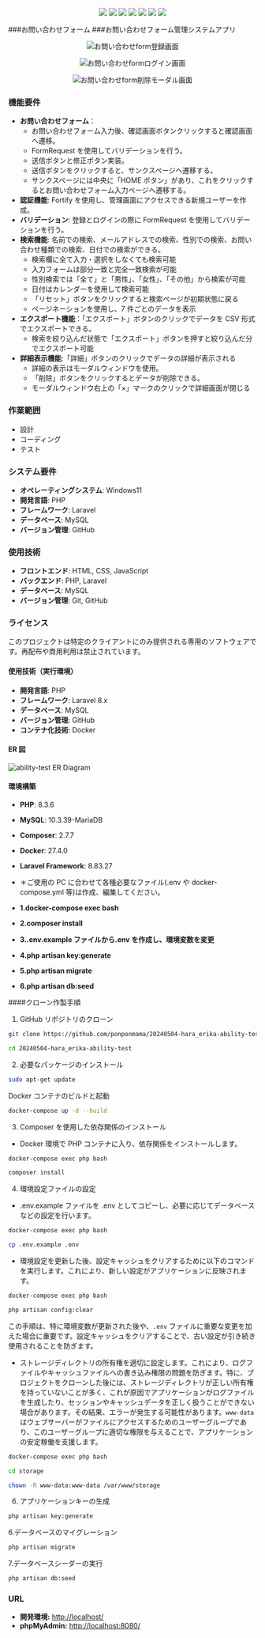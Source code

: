 <p align="center"><img src="https://img.shields.io/badge/-Laravel-black.svg?logo=laravel&style=plastic"> <img src="https://img.shields.io/badge/-Html5-pink.svg?logo=html5&style=plastic"> <img src="https://img.shields.io/badge/-CSS3-blue.svg?logo=css3&style=plastic"> <img src="https://img.shields.io/badge/-Php-orange.svg?logo=php&style=plastic"> <img src="https://img.shields.io/badge/-Mysql-green.svg?logo=mysql&style=plastic"> <img src="https://img.shields.io/badge/-Windows-0078D6.svg?logo=windows&style=plastic"> <img src="https://img.shields.io/badge/-Github-181717.svg?logo=github&style=plastic"></p>

###お問い合わせフォーム
###お問い合わせフォーム管理システムアプリ

<p align="center">
  <img src="register.png" alt="お問い合わせform登録画面">
</p>

<p align="center">
  <img src="login.png" alt="お問い合わせformログイン画面">
</p>

<p align="center">
  <img src="modal.png" alt="お問い合わせform削除モーダル画面">
</p>

### 機能要件

- **お問い合わせフォーム**：
  - お問い合わせフォーム入力後、確認画面ボタンクリックすると確認画面へ遷移。
  - FormRequest を使用してバリデーションを行う。
  - 送信ボタンと修正ボタン実装。
  - 送信ボタンをクリックすると、サンクスページへ遷移する。
  - サンクスページには中央に「HOME ボタン」があり、これをクリックするとお問い合わせフォーム入力ページへ遷移する。
- **認証機能**: Fortify を使用し、管理画面にアクセスできる新規ユーザーを作成。
- **バリデーション**: 登録とログインの際に FormRequest を使用してバリデーションを行う。
- **検索機能**: 名前での検索、メールアドレスでの検索、性別での検索、お問い合わせ種類での検索、日付での検索ができる。
  - 検索欄に全て入力・選択をしなくても検索可能
  - 入力フォームは部分一致と完全一致検索が可能
  - 性別検索では「全て」と「男性」、「女性」、「その他」から検索が可能
  - 日付はカレンダーを使用して検索可能
  - 「リセット」ボタンをクリックすると検索ページが初期状態に戻る
  - ページネーションを使用し、7 件ごとのデータを表示
- **エクスポート機能**：「エクスポート」ボタンのクリックでデータを CSV 形式でエクスポートできる。
  - 検索を絞り込んだ状態で「エクスポート」ボタンを押すと絞り込んだ分でエクスポート可能
- **詳細表示機能**:「詳細」ボタンのクリックでデータの詳細が表示される
  - 詳細の表示はモーダルウィンドウを使用。
  - 「削除」ボタンをクリックするとデータが削除できる。
  - モーダルウィンドウ右上の「×」マークのクリックで詳細画面が閉じる

### 作業範囲

- 設計
- コーディング
- テスト

### システム要件

- **オペレーティングシステム**: Windows11
- **開発言語**: PHP
- **フレームワーク**: Laravel
- **データベース**: MySQL
- **バージョン管理**: GitHub

### 使用技術

- **フロントエンド**: HTML, CSS, JavaScript
- **バックエンド**: PHP, Laravel
- **データベース**: MySQL
- **バージョン管理**: Git, GitHub

### ライセンス

このプロジェクトは特定のクライアントにのみ提供される専用のソフトウェアです。再配布や商用利用は禁止されています。

#### 使用技術（実行環境）

- **開発言語**: PHP
- **フレームワーク**: Laravel 8.x
- **データベース**: MySQL
- **バージョン管理**: GitHub
- **コンテナ化技術**: Docker

#### ER 図

![ability-test ER Diagram](ability-test.drawio.png)

#### 環境構築

- **PHP**: 8.3.6
- **MySQL**: 10.3.39-MariaDB
- **Composer**: 2.7.7
- **Docker**: 27.4.0
- **Laravel Framework**: 8.83.27

- ＊ご使用の PC に合わせて各種必要なファイル(.env や docker-compose.yml 等)は作成、編集してください。

- **1.docker-compose exec bash**
- **2.composer install**
- **3..env.example ファイルから.env を作成し、環境変数を変更**
- **4.php artisan key:generate**
- **5.php artisan migrate**
- **6.php artisan db:seed**

####クローン作製手順

1. GitHub リポジトリのクローン

```bash
git clone https://github.com/ponponmama/20240504-hara_erika-ability-test.git
```

```bash
cd 20240504-hara_erika-ability-test
```

2. 必要なパッケージのインストール

```bash
sudo apt-get update
```

Docker コンテナのビルドと起動

```bash
docker-compose up -d --build
```

3. Composer を使用した依存関係のインストール

- Docker 環境で PHP コンテナに入り、依存関係をインストールします。

```bash
docker-compose exec php bash
```

```bash
composer install
```

4. 環境設定ファイルの設定

- .env.example ファイルを .env としてコピーし、必要に応じてデータベースなどの設定を行います。

```bash
docker-compose exec php bash
```

```bash
cp .env.example .env
```

- 環境設定を更新した後、設定キャッシュをクリアするために以下のコマンドを実行します。これにより、新しい設定がアプリケーションに反映されます。

```bash
docker-compose exec php bash
```

```bash
php artisan config:clear
```

この手順は、特に環境変数が更新された後や、`.env` ファイルに重要な変更を加えた場合に重要です。設定キャッシュをクリアすることで、古い設定が引き続き使用されることを防ぎます。

- ストレージディレクトリの所有権を適切に設定します。これにより、ログファイルやキャッシュファイルへの書き込み権限の問題を防ぎます。特に、プロジェクトをクローンした後には、ストレージディレクトリが正しい所有権を持っていないことが多く、これが原因でアプリケーションがログファイルを生成したり、セッションやキャッシュデータを正しく扱うことができない場合があります。その結果、エラーが発生する可能性があります。`www-data` はウェブサーバーがファイルにアクセスするためのユーザーグループであり、このユーザーグループに適切な権限を与えることで、アプリケーションの安定稼働を支援します。

```bash
docker-compose exec php bash
```

```bash
cd storage
```

```bash
chown -R www-data:www-data /var/www/storage
```

6. アプリケーションキーの生成

```bash
php artisan key:generate
```

6.データベースのマイグレーション

```bash
php artisan migrate
```

7.データベースシーダーの実行

```bash
php artisan db:seed
```

### URL

- **開発環境:** [http://localhost/](http://localhost/)
- **phpMyAdmin:** [http://localhost:8080/](http://localhost:8080/)
